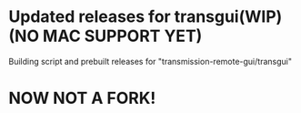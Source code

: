 # Updated releases for transgui(WIP)(NO MAC SUPPORT YET)
 Building script and prebuilt releases for "transmission-remote-gui/transgui"
#
#
# NOW NOT A FORK!

